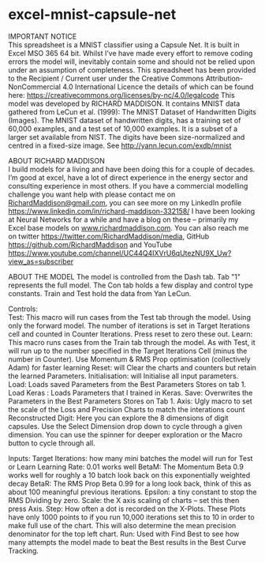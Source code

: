 # excel-mnist-capsule-net
IMPORTANT NOTICE	
	This spreadsheet is a MNIST classifier using a Capsule Net. It is built in Excel MSO 365 64 bit. Whilst I’ve have made every effort to remove coding errors the model will, inevitably contain some and should not be relied upon under an assumption of completeness.
	This spreadsheet has been provided to the Recipient / Current user under the Creative Commons Attribution-NonCommercial 4.0 International Licence the details of which can be found here: 
	https://creativecommons.org/licenses/by-nc/4.0/legalcode
	This model was developed by RICHARD MADDISON. It contains MNIST data gathered from LeCun et al. (1999): The MNIST Dataset of Handwritten Digits (Images). The MNIST dataset of handwritten digits, has a training set of 60,000 examples, and a test set of 10,000 examples. It is a subset of a larger set available from NIST. The digits have been size-normalized and centred in a fixed-size image. See 
	http://yann.lecun.com/exdb/mnist
	
ABOUT RICHARD MADDISON	
	I build models for a living and have been doing this for a couple of decades. I’m good at excel, have a lot of direct experience in the energy sector and consulting experience in most others. If you have a commercial modelling challenge you want help with please contact me on RichardMaddison@gmail.com, you can see more on my LinkedIn profile https://www.linkedin.com/in/richard-maddison-332158/
	I have been looking at Neural Networks for a while and have a blog on these – primarily my Excel base models on www.richardmaddison.com. You can also reach me on twitter https://twitter.com/RichardMaddison/media, GitHub https://github.com/RichardMaddison and YouTube https://www.youtube.com/channel/UC44Q4IXVrU6qUtezNU9X_Uw?view_as=subscriber

ABOUT THE MODEL	
	The model is controlled from the Dash tab. Tab "1" represents the full model.  The Con tab holds a few display and control type constants. Train and Test hold the data from Yan LeCun.

Controls:	
	Test: This macro will run cases from the Test tab through the model. Using only the forward model. The number of iterations is set in Target Iterations cell and counted in Counter Iterations. Press reset to zero these out.
	Learn: This macro runs cases from the Train tab through the model. As with Test, it will run up to the number specified in the Target Iterations Cell (minus the number in Counter). Use Momentum  & RMS Prop optimisation (collectively Adam) for faster learning 
	Reset: will Clear the charts and counters but retain the learned Parameters.
	Initialisation: will Initialise all input parameters.
	Load: Loads saved Parameters from the Best Parameters Stores on tab 1.
	Load Keras : Loads Parameters that I trained in Keras.
	Save: Overwrites the Parameters in the Best Parameters Stores on Tab 1.
	Axis: Ugly macro to set the scale of the Loss and Precision Charts to match the interations count
	Reconstructed Digit: Here you can explore the 8 dimensions of digit capsules. Use the Select Dimension drop down to cycle through a given dimension. You can use the spinner for deeper exploration or the Macro button to cycle through all.
	
Inputs:	
	Target Iterations: how many mini batches the model will run for Test or Learn
	Learning Rate: 0.01 works well
	BetaM: The Momentum Beta 0.9 works well for roughly a 10 batch look back on this exponentially weighted decay
	BetaR: The RMS Prop Beta 0.99 for a long look back, think of this as about 100 meaningful previous iterations.
	Epsilon: a tiny constant to stop the RMS Dividing by zero.
	Scale: the X axis scaling of charts – set this then press Axis.
	Step: How often a dot is recorded on the X-Plots.  These Plots have only 1000 points to if you run 10,000 iterations set this to 10 in order to make full use of the chart. This will also determine the mean precision denominator for the top left chart.
	Run: Used with Find Best to see how many attempts the model made to beat the Best results in the Best Curve Tracking.
